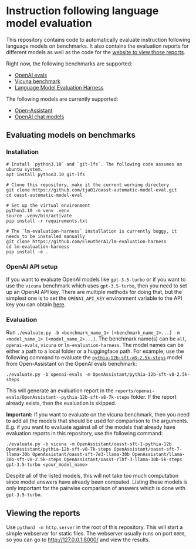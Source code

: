 # Instruction following language model evaluation

This repository contains code to automatically evaluate instruction following language models on benchmarks.
It also contains the evaluation reports for different models as well as the code for the [website to view those reports](https://tju01.github.io/oasst-automatic-model-eval/).

Right now, the following benchmarks are supported:
- [OpenAI evals](https://github.com/openai/evals)
- [Vicuna benchmark](https://lmsys.org/blog/2023-03-30-vicuna)
- [Language Model Evaluation Harness](https://github.com/EleutherAI/lm-evaluation-harness)

The following models are currently supported:
- [Open-Assistant](https://open-assistant.io)
- [OpenAI chat models](https://platform.openai.com/docs/models)

## Evaluating models on benchmarks

### Installation

```
# Install `python3.10` and `git-lfs`. The following code assumes an ubuntu system.
apt install python3.10 git-lfs

# Clone this repository, make it the current working directory
git clone https://github.com/tju01/oasst-automatic-model-eval.git
cd oasst-automatic-model-eval

# Set up the virtual environment
python3.10 -m venv .venv
source .venv/bin/activate
pip install -r requirements.txt

# The `lm-evaluation-harness` installation is currently buggy, it needs to be installed manually
git clone https://github.com/EleutherAI/lm-evaluation-harness
cd lm-evaluation-harness
pip install -e .
```

### OpenAI API setup

If you want to evaluate OpenAI models like `gpt-3.5-turbo` or if you want to use the `vicuna` benchmark which uses `gpt-3.5-turbo`, then you need to set up an OpenAI API key.
There are multiple methods for doing that, but the simplest one is to set the `OPENAI_API_KEY` environment variable to the API key you can obtain [here](https://platform.openai.com/account/api-keys).

### Evaluation

Run `./evaluate.py -b <benchmark_name_1> [<benchmark_name_2>...] -m <model_name_1> [<model_name_2>...]`.
The benchmark name(s) can be `all`, `openai-evals`, `vicuna` or `lm-evaluation-harness`.
The model names can be either a path to a local folder or a huggingface path.
For example, use the following command to evaluate the [`pythia-12b-sft-v8-2.5k-steps`](https://huggingface.co/OpenAssistant/pythia-12b-sft-v8-2.5k-steps) model from Open-Assistant on the OpenAI evals benchmark:
```
./evaluate.py -b openai-evals -m OpenAssistant/pythia-12b-sft-v8-2.5k-steps
```
This will generate an evaluation report in the `reports/openai-evals/OpenAssistant--pythia-12b-sft-v8-7k-steps` folder.
If the report already exists, then the evaluation is skipped.

**Important:** If you want to evaluate on the vicuna benchmark, then you need to add all the models that should be used for comparison to the arguments.
E.g. if you want to evaluate against all of the models that already have evaluation reports in this repository, use the following command:
```
./evaluate.py -b vicuna -m OpenAssistant/oasst-sft-1-pythia-12b OpenAssistant/pythia-12b-sft-v8-7k-steps OpenAssistant/oasst-sft-7-llama-30b OpenAssistant/oasst-sft-7e3-llama-30b OpenAssistant/llama-30b-sft-v8-2.5k-steps OpenAssistant/oasst-rlhf-3-llama-30b-5k-steps gpt-3.5-turbo <your_model_name>
```
Despite all of the listed models, this will not take too much computation since model answers have already been computed.
Listing these models is only important for the pairwise comparison of answers which is done with `gpt-3.5-turbo`.

## Viewing the reports

Use `python3 -m http.server` in the root of this repository.
This will start a simple webserver for static files.
The webserver usually runs on port `8000`, so you can go to http://127.0.0.1:8000/ and view the results.
